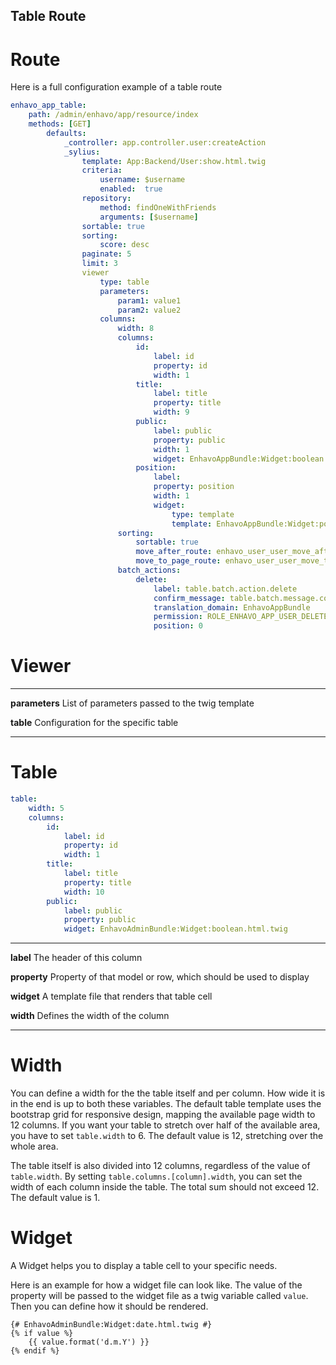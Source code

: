 ## Table Route

# Route

Here is a full configuration example of a table route

``` yaml
enhavo_app_table:
    path: /admin/enhavo/app/resource/index
    methods: [GET]
        defaults:
            _controller: app.controller.user:createAction
            _sylius:
                template: App:Backend/User:show.html.twig
                criteria:
                    username: $username
                    enabled:  true
                repository:
                    method: findOneWithFriends
                    arguments: [$username]
                sortable: true
                sorting:
                    score: desc
                paginate: 5
                limit: 3
                viewer
                    type: table
                    parameters:
                        param1: value1
                        param2: value2
                    columns:
                        width: 8
                        columns:
                            id:
                                label: id
                                property: id
                                width: 1
                            title:
                                label: title
                                property: title
                                width: 9
                            public:
                                label: public
                                property: public
                                width: 1
                                widget: EnhavoAppBundle:Widget:boolean.html.twig
                            position:
                                label:
                                property: position
                                width: 1
                                widget:
                                    type: template
                                    template: EnhavoAppBundle:Widget:position.html.twig
                        sorting:
                            sortable: true
                            move_after_route: enhavo_user_user_move_after
                            move_to_page_route: enhavo_user_user_move_to_page
                        batch_actions:
                            delete:
                                label: table.batch.action.delete
                                confirm_message: table.batch.message.confirm.delete
                                translation_domain: EnhavoAppBundle
                                permission: ROLE_ENHAVO_APP_USER_DELETE
                                position: 0
```

# Viewer

  ---------------- ----------------------------------------------------------
  **parameters**   List of parameters passed to the twig template

  **table**        Configuration for the specific table
  ---------------- ----------------------------------------------------------

# Table

``` yaml
table:
    width: 5
    columns:
        id:
            label: id
            property: id
            width: 1
        title:
            label: title
            property: title
            width: 10
        public:
            label: public
            property: public
            widget: EnhavoAdminBundle:Widget:boolean.html.twig
```

  -------------- ----------------------------------------------------------
  **label**      The header of this column

  **property**   Property of that model or row, which should be used to
                 display

  **widget**     A template file that renders that table cell

  **width**      Defines the width of the column
  -------------- ----------------------------------------------------------

# Width

You can define a width for the the table itself and per column. How wide
it is in the end is up to both these variables. The default table
template uses the bootstrap grid for responsive design, mapping the
available page width to 12 columns. If you want your table to stretch
over half of the available area, you have to set `table.width` to 6. The
default value is 12, stretching over the whole area.

The table itself is also divided into 12 columns, regardless of the
value of `table.width`. By setting `table.columns.[column].width`, you
can set the width of each column inside the table. The total sum should
not exceed 12. The default value is 1.

# Widget

A Widget helps you to display a table cell to your specific needs.

Here is an example for how a widget file can look like. The value of the
property will be passed to the widget file as a twig variable called
`value`. Then you can define how it should be rendered.

``` twig
{# EnhavoAdminBundle:Widget:date.html.twig #}
{% if value %}
    {{ value.format('d.m.Y') }}
{% endif %}
```
